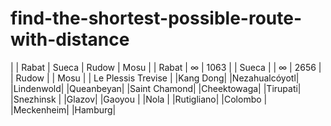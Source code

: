 # find-the-shortest-possible-route-with-distance
|       | Rabat | Sueca | Rudow | Mosu  |
| Rabat |   ∞   | 1063  | 
| Sueca |       |  ∞    | 2656  |
| Rudow |
| Mosu  |
| Le Plessis Trevise |
|Kang Dong|
|Nezahualcóyotl|
|Lindenwold|
|Queanbeyan|
|Saint Chamond|
|Cheektowaga|
|Tirupati|
|Snezhinsk |
|Glazov|
|Gaoyou |
|Nola |
|Rutigliano|
|Colombo |
|Meckenheim|
|Hamburg|
